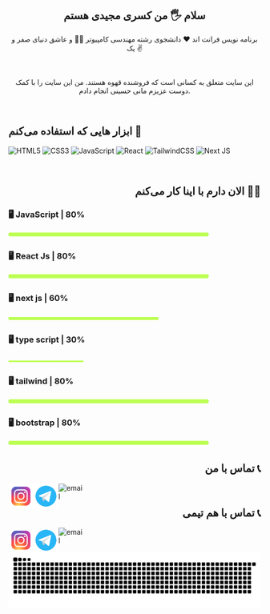  

<h2 align="center">سلام 🖐 من کسری مجیدی هستم</h2>
<p align="center">
  برنامه نویس فرانت اند  ❤️ دانشجوی رشته مهندسی کامپیوتر 👨‍💻 و عاشق دنیای صفر و یک ✌️
</p>
<br/>
<p align="center">
  این سایت متعلق به کسانی است که فروشنده قهوه هستند. من این سایت را با کمک دوست عزیزم مانی حسینی انجام دادم.
</p>

<br />

<h2 align"right">ابزار هایی که استفاده می‌کنم 💪</h2>

![HTML5](https://img.shields.io/badge/html5-%23E34F26.svg?style=for-the-badge&logo=html5&logoColor=white) ![CSS3](https://img.shields.io/badge/css3-%231572B6.svg?style=for-the-badge&logo=css3&logoColor=white) ![JavaScript](https://img.shields.io/badge/javascript-%23323330.svg?style=for-the-badge&logo=javascript&logoColor=%23F7DF1E) ![React](https://img.shields.io/badge/react-%2320232a.svg?style=for-the-badge&logo=react&logoColor=%2361DAFB) ![TailwindCSS](https://img.shields.io/badge/tailwindcss-%2338B2AC.svg?style=for-the-badge&logo=tailwind-css&logoColor=white) ![Next JS](https://img.shields.io/badge/Next-black?style=for-the-badge&logo=next.js&logoColor=white) 

<br />



<h2 align="right">الان دارم با اینا کار می‌کنم 👨‍💻</h2>

<h3 align="left">🖥 JavaScript | 80%</h3> <img width="400px" src="https://github.com/sabzlearn-ir/sabzlearn-ir/blob/main/bar.png?raw=true" />

<br />

<h3 align="left">🖥 React Js | 80%</h3> <img width="400px" src="https://github.com/sabzlearn-ir/sabzlearn-ir/blob/main/bar.png?raw=true" />

<br/>

<h3 align="left">🖥 next js | 60%</h3> <img width="300px" src="https://github.com/sabzlearn-ir/sabzlearn-ir/blob/main/bar.png?raw=true" />

<br/>

<h3 align="left">🖥 type script | 30%</h3> <img width="150px" src="https://github.com/sabzlearn-ir/sabzlearn-ir/blob/main/bar.png?raw=true" />

<br/>

<h3 align="left">🖥 tailwind | 80%</h3> <img width="400px" src="https://github.com/sabzlearn-ir/sabzlearn-ir/blob/main/bar.png?raw=true" />

<br/>

<h3 align="left">🖥 bootstrap | 80%</h3> <img width="400px" src="https://github.com/sabzlearn-ir/sabzlearn-ir/blob/main/bar.png?raw=true" />

<h2 align="right">تماس با من 📞</h2>
<a href="https://instagram.com/kasramajidy81"><img width="50px" height="50px" align="left" src="https://github.com/sabzlearn-ir/sabzlearn-ir/blob/main/icons8-instagram-96.png?raw=true" alt="Instagram" /></a>
<a href="https://t.me/kasra815"><img width="50px" height="50px"  align="left" src="https://github.com/sabzlearn-ir/sabzlearn-ir/blob/main/icons8-telegram-96.png?raw=true" alt="Telegram" /></a>
<a href="https://mail.google.com/kasramajidy81@gmail.com"><img width="50px" height="50px"  align="left"  src="https://encrypted-tbn0.gstatic.com/images?q=tbn:ANd9GcSbFWyZZy48Io2iEllPm9IiDJBQMRcwrSFebKloJfA8cWQPCK1Ma9RYTDuaribVV0SXOok&usqp=CAU" alt="email" /></a>

<br />

<h2 align="right">تماس با هم تیمی 📞</h2>
<a href="https://instagram.com/kasramajidy81"><img width="50px" height="50px" align="left" src="https://github.com/sabzlearn-ir/sabzlearn-ir/blob/main/icons8-instagram-96.png?raw=true" alt="Instagram" /></a>
<a href="https://t.me/kasra815"><img width="50px" height="50px"  align="left" src="https://github.com/sabzlearn-ir/sabzlearn-ir/blob/main/icons8-telegram-96.png?raw=true" alt="Telegram" /></a>
<a href="https://mail.google.com/kasramajidy81@gmail.com"><img width="50px" height="50px"  align="left"  src="https://encrypted-tbn0.gstatic.com/images?q=tbn:ANd9GcSbFWyZZy48Io2iEllPm9IiDJBQMRcwrSFebKloJfA8cWQPCK1Ma9RYTDuaribVV0SXOok&usqp=CAU" alt="email" /></a>

<img align="center" src="https://raw.githubusercontent.com/imrrobat/imrrobat/d1b244e170d2b75fdda3efd499eaaf163f7a617c/images/github-contribution-grid-snake.svg" /> 
